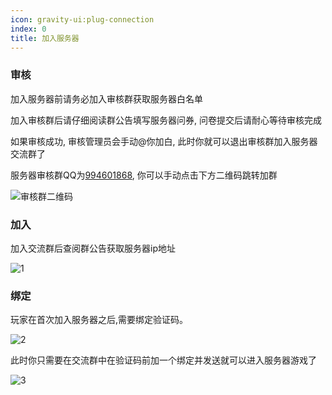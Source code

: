 ```yaml
---
icon: gravity-ui:plug-connection
index: 0
title: 加入服务器
---
```


### 审核

加入服务器前请务必加入审核群获取服务器白名单

加入审核群后请仔细阅读群公告填写服务器问券, 问卷提交后请耐心等待审核完成

如果审核成功, 审核管理员会手动@你加白, 此时你就可以退出审核群加入服务器交流群了

服务器审核群QQ为[994601868](https://qm.qq.com/q/3lejGE3APK), 你可以手动点击下方二维码跳转加群

![审核群二维码](/join/qccode.png)

### 加入

加入交流群后查阅群公告获取服务器ip地址

![1](/join/1.png)

### 绑定

玩家在首次加入服务器之后,需要绑定验证码。

![2](/join/2.png)

此时你只需要在交流群中在验证码前加一个绑定并发送就可以进入服务器游戏了

![3](/join/3.png)
